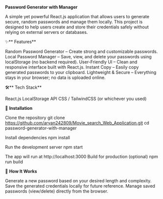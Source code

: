 **Password Generator with Manager**

A simple yet powerful React.js application that allows users to generate secure, random passwords and manage them locally. This project is designed to help users create and store their credentials safely without relying on external servers or databases.

✨** Features**

Random Password Generator – Create strong and customizable passwords.
Local Password Manager – Save, view, and delete your passwords using localStorage (no backend required).
User-Friendly UI – Clean and responsive interface built with React.js.
Instant Copy – Easily copy generated passwords to your clipboard.
Lightweight & Secure – Everything stays in your browser; no data is uploaded online.

🛠️** Tech Stack**

React.js
LocalStorage API
CSS / TailwindCSS (or whichever you used)

🚀 **Installation**

Clone the repository
git clone https://github.com/aryan242809/Movie_search_Web_Application.git
cd password-generator-with-manager

Install dependencies
npm install

Run the development server
npm start

The app will run at http://localhost:3000
Build for production (optional)
npm run build

📝 **How It Works**

Generate a new password based on your desired length and complexity.
Save the generated credentials locally for future reference.
Manage saved passwords (view/delete) directly from the browser.
